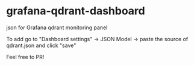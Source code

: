 # grafana-qdrant-dashboard
json for Grafana qdrant monitoring panel

To add go to "Dashboard settings" -> JSON Model -> paste the source of qdrant.json and click "save"

Feel free to PR!
